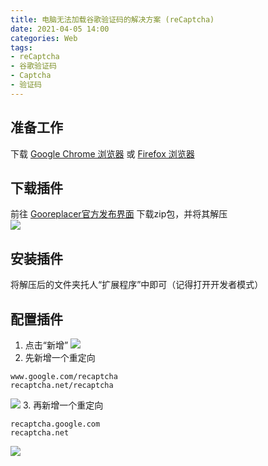 ```yaml
---
title: 电脑无法加载谷歌验证码的解决方案 (reCaptcha)
date: 2021-04-05 14:00
categories: Web
tags:
- reCaptcha
- 谷歌验证码
- Captcha
- 验证码
---
```


## 准备工作
下载 [Google Chrome 浏览器](https://www.google.cn/chrome/) 或 [Firefox 浏览器](https://www.mozilla.org/zh-CN/firefox/all/)  

## 下载插件
前往 [Gooreplacer官方发布界面](https://github.com/jiacai2050/gooreplacer/releases) 下载zip包，并将其解压  
![](http://cdn.xyz8848.com/img/blog/4/1.png)

## 安装插件
将解压后的文件夹托人“扩展程序”中即可（记得打开开发者模式）

## 配置插件
1. 点击“新增”
![](http://cdn.xyz8848.com/img/blog/4/2.png)
2. 先新增一个重定向
```
www.google.com/recaptcha
recaptcha.net/recaptcha
```
![](http://cdn.xyz8848.com/img/blog/4/3.png)
3. 再新增一个重定向
```
recaptcha.google.com
recaptcha.net
```
![](http://cdn.xyz8848.com/img/blog/4/4.png)

<script src="https://giscus.app/client.js"
        data-repo="XyzComments/blog.xyz8848.com"
        data-repo-id="R_kgDOHq8Hag"
        data-category="Comments"
        data-category-id="DIC_kwDOHq8Has4CQRHf"
        data-mapping="pathname"
        data-reactions-enabled="1"
        data-emit-metadata="0"
        data-input-position="top"
        data-theme="light"
        data-lang="zh-CN"
        crossorigin="anonymous"
        async>
</script>

